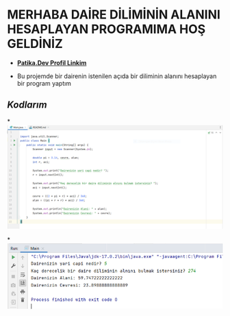 # MERHABA DAİRE DİLİMİNİN ALANINI HESAPLAYAN PROGRAMIMA HOŞ GELDİNİZ

* [**Patika.Dev Profil Linkim**](https://app.patika.dev/guleerbilal)

* Bu projemde bir dairenin istenilen açıda bir diliminin alanını hesaplayan bir program yaptım

## *Kodlarım*

*![Birinci Sayfa](1.PNG)

*![İkinvi Sayfa](2.PNG)

